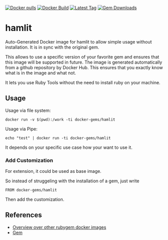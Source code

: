 [![Docker pulls](https://img.shields.io/docker/pulls/rubygem/hamlit.svg)](https://hub.docker.com/r/rubygem/hamlit/)
[![Docker Build](https://img.shields.io/docker/automated/rubygem/hamlit.svg)](https://hub.docker.com/r/rubygem/hamlit/)
[![Latest Tag](https://img.shields.io/github/tag/docker-rubygem/hamlit.svg)](https://hub.docker.com/r/rubygem/hamlit/)
[![Gem Downloads](https://img.shields.io/gem/dt/hamlit.svg)](https://rubygems.org/gems/hamlit/)
# hamlit

Auto-Generated Docker image for hamlit to allow simple usage without installation.
It is in sync with the original gem.

This allows to use a specific version of your favorite gem and ensures that this image will be supported in future.
The image is generated automatically from a github repository by Docker Hub.
This ensures that you exactly know what is in the image and what not.

It lets you use Ruby Tools without the need to install ruby on your machine.

## Usage

Usage via file system:

`docker run -v $(pwd):/work -ti docker-gems/hamlit`

Usage via Pipe:

`echo "test" | docker run -ti docker-gems/hamlit`

It depends on your specific use case how your want to use it.

### Add Customization

For extension, it could be used as base image.

So instead of struggeling with the installation of a gem, just write

`FROM docker-gems/hamlit`

Then add the customization.

## References

 - [Overview over other rubygem docker images](https://github.com/thinkbot/docker-rubygem)
 - [Gem](https://rubygems.org/gems/hamlit/)
